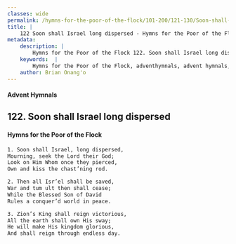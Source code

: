 ```yaml
---
classes: wide
permalink: /hymns-for-the-poor-of-the-flock/101-200/121-130/Soon-shall-Israel-long-dispersed/
title: |
    122 Soon shall Israel long dispersed - Hymns for the Poor of the Flock
metadata:
    description: |
        Hymns for the Poor of the Flock 122. Soon shall Israel long dispersed. Soon shall Israel, long dispersed, Mourning, seek the Lord their God;  Look on Him Whom once they pierced,  Own and kiss the chast’ning rod. 
    keywords:  |
        Hymns for the Poor of the Flock, adventhymnals, advent hymnals, Soon shall Israel long dispersed, Soon shall Israel, long dispersed,, 
    author: Brian Onang'o
---
```


#### Advent Hymnals
## 122. Soon shall Israel long dispersed
####  Hymns for the Poor of the Flock

```txt
1. Soon shall Israel, long dispersed,
Mourning, seek the Lord their God; 
Look on Him Whom once they pierced, 
Own and kiss the chast’ning rod.

2. Then all Isr’el shall be saved,
War and tum ult then shall cease; 
While the Blessed Son of David 
Rules a conquer’d world in peace.

3. Zion’s King shall reign victorious,
All the earth shall own His sway;
He will make His kingdom glorious, 
And shall reign through endless day.
```